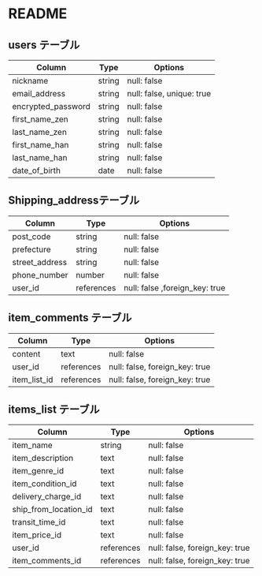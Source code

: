 # README

## users テーブル

| Column             | Type   | Options                   |
| ------------------ | -------| --------------------------|
| nickname           | string | null: false               |
| email_address      | string | null: false, unique: true |
| encrypted_password | string | null: false               |
| first_name_zen     | string | null: false               |
| last_name_zen      | string | null: false               |
| first_name_han     | string | null: false               |
| last_name_han      | string | null: false               |
| date_of_birth      | date   | null: false               |

## Shipping_addressテーブル

| Column            | Type       | Options                        |
| ----------------- | ---------- | ------------------------------ |
| post_code         | string     | null: false                    |
| prefecture        | string     | null: false                    |
| street_address    | string     | null: false                    |
| phone_number      | number     | null: false                    |
| user_id           | references | null: false ,foreign_key: true |

## item_comments テーブル

| Column       | Type       | Options                        |
| ----------   | ---------- | ------------------------------ |
| content      | text       | null: false                    |
| user_id      | references | null: false, foreign_key: true |
| item_list_id | references | null: false, foreign_key: true |

## items_list テーブル

| Column                 | Type       | Options                        |
| ---------------------- | ---------- | ------------------------------ |
| item_name              | string     | null: false                    |
| item_description       | text       | null: false                    |
| item_genre_id          | text       | null: false                    |
| item_condition_id      | text       | null: false                    |
| delivery_charge_id     | text       | null: false                    |
| ship_from_location_id  | text       | null: false                    |
| transit_time_id        | text       | null: false                    |
| item_price_id          | text       | null: false                    |
| user_id                | references | null: false, foreign_key: true |
| item_comments_id       | references | null: false, foreign_key: true |
